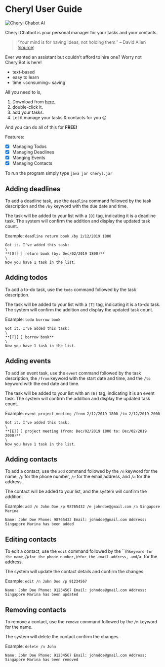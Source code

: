 # Cheryl User Guide
![Cheryl Chabot AI](Ui.png)

Cheryl Chatbot is your personal manager for your tasks and your contacts.

> “Your mind is for having ideas, not holding them.” – David Allen ([source](https://dansilvestre.com/productivity-quotes))

Ever wanted an assistant but couldn't afford to hire one? Worry not CherylBot is here!

- text-based
- easy to learn 
- time ~consuming~ saving

All you need to is,
1. Download from [here.](https://github.com/NightlyAffair/ip)
2. double-click it.
3. add your tasks.
4. Let it manage your tasks & contacts for you 😉

And you can do all of this for **FREE!**

Features:

- [X] Managing Todos
- [X] Managing Deadlines
- [X] Manging Events
- [X] Managing Contacts

To run the program simply type 
`java jar Cheryl.jar`


## Adding deadlines
To add a deadline task, use the `deadline` command followed by the task description and the `/by` keyword with the due date and time.  

The task will be added to your list with a `[D]` tag, indicating it is a deadline task. The system will confirm the addition and display the updated task count.  

Example: `deadline return book /by 2/12/2019 1800`

```
Got it. I've added this task:  
\
**[D][ ] return book (by: Dec/02/2019 1800)**  
\
Now you have 1 task in the list.
```

## Adding todos
To add a to-do task, use the `todo` command followed by the task description.  

The task will be added to your list with a `[T]` tag, indicating it is a to-do task. The system will confirm the addition and display the updated task count.  

Example: `todo borrow book`

```
Got it. I've added this task:  
\
**[T][ ] borrow book**  
\
Now you have 1 task in the list.
```

## Adding events

To add an event task, use the `event` command followed by the task description, the `/from` keyword with the start date and time, and the `/to` keyword with the end date and time.  

The task will be added to your list with an `[E]` tag, indicating it is an event task. The system will confirm the addition and display the updated task count.  

Example: `event project meeting /from 2/12/2019 1800 /to 2/12/2019 2000`  

```
Got it. I've added this task:  
\
**[E][ ] project meeting (from: Dec/02/2019 1800 to: Dec/02/2019 2000)**  
\
Now you have 1 task in the list.
```

## Adding contacts  
To add a contact, use the `add` command followed by the `/n` keyword for the name, `/p` for the phone number, `/e` for the email address, and `/a` for the address.  

The contact will be added to your list, and the system will confirm the addition.  

Example: `add /n John Doe /p 98765432 /e johndoe@gmail.com /a Singapore Marina`  

```
Name: John Doe Phone: 98765432 Email: johndoe@gmail.com Address: Singapore Marina has been added
```

## Editing contacts  
To edit a contact, use the `edit` command followed by the ``/n` keyword for the name, `/p` for the phone number, `/e` for the email address, and `/a` for the address.  

The system will update the contact details and confirm the changes.  

Example: `edit /n John Doe /p 91234567`  

```
Name: John Doe Phone: 91234567 Email: johndoe@gmail.com Address: Singapore Marina has been updated
```

## Removing contacts  
To remove a contact, use the `remove` command followed by the `/n` keyword for the name.

The system will delete the contact confirm the changes.  

Example: `delete /n John`  

```
Name: John Doe Phone: 91234567 Email: johndoe@gmail.com Address: Singapore Marina has been removed
```



